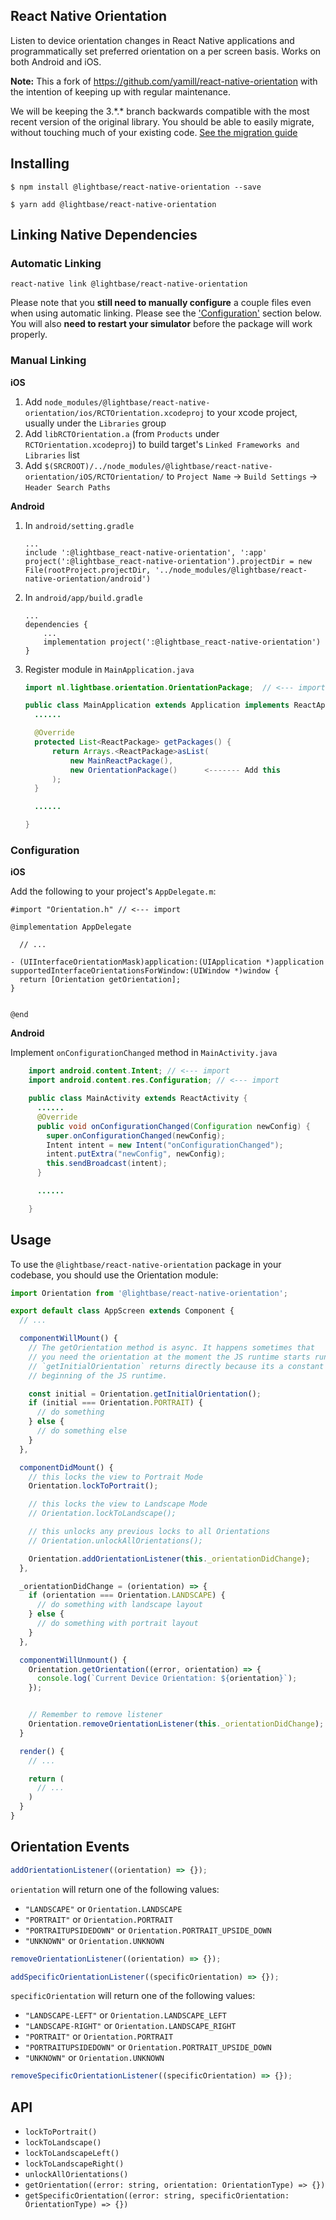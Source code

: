 ## React Native Orientation

Listen to device orientation changes in React Native applications and programmatically set preferred orientation on a per screen basis. Works on both Android and iOS.

**Note:**
This a fork of https://github.com/yamill/react-native-orientation with the intention of keeping up with regular maintenance.

We will be keeping the 3.\*.\* branch backwards compatible with the most recent version of the original library. You should be able to easily migrate, without touching much of your existing code. [See the migration guide](https://github.com/lightbasenl/react-native-orientation/wiki/Migration-guide)

## Installing

```
$ npm install @lightbase/react-native-orientation --save
```

```
$ yarn add @lightbase/react-native-orientation
```

## Linking Native Dependencies

### Automatic Linking

```
react-native link @lightbase/react-native-orientation
```

Please note that you **still need to manually configure** a couple files even when using automatic linking. Please see the ['Configuration'](#configuration) section below. You will also **need to restart your simulator** before the package will work properly.

### Manual Linking

**iOS**

1. Add `node_modules/@lightbase/react-native-orientation/ios/RCTOrientation.xcodeproj` to your xcode project, usually under the `Libraries` group
2. Add `libRCTOrientation.a` (from `Products` under `RCTOrientation.xcodeproj`) to build target's `Linked Frameworks and Libraries` list
3. Add `$(SRCROOT)/../node_modules/@lightbase/react-native-orientation/iOS/RCTOrientation/` to `Project Name` -> `Build Settings` -> `Header Search Paths`


**Android**

1. In `android/setting.gradle`

    ```
    ...
    include ':@lightbase_react-native-orientation', ':app'
    project(':@lightbase_react-native-orientation').projectDir = new File(rootProject.projectDir, '../node_modules/@lightbase/react-native-orientation/android')
    ```

2. In `android/app/build.gradle`

    ```
    ...
    dependencies {
        ...
        implementation project(':@lightbase_react-native-orientation')
    }
    ```

3. Register module in `MainApplication.java`

    ```java
    import nl.lightbase.orientation.OrientationPackage;  // <--- import

    public class MainApplication extends Application implements ReactApplication {
      ......

      @Override
      protected List<ReactPackage> getPackages() {
          return Arrays.<ReactPackage>asList(
              new MainReactPackage(),
              new OrientationPackage()      <------- Add this
          );
      }

      ......

    }
    ```

### Configuration

**iOS**

Add the following to your project's `AppDelegate.m`:

```objc
#import "Orientation.h" // <--- import

@implementation AppDelegate

  // ...

- (UIInterfaceOrientationMask)application:(UIApplication *)application supportedInterfaceOrientationsForWindow:(UIWindow *)window {
  return [Orientation getOrientation];
}
  

@end
```

**Android**

Implement `onConfigurationChanged` method in `MainActivity.java`

```java
    import android.content.Intent; // <--- import
    import android.content.res.Configuration; // <--- import

    public class MainActivity extends ReactActivity {
      ......
      @Override
      public void onConfigurationChanged(Configuration newConfig) {
        super.onConfigurationChanged(newConfig);
        Intent intent = new Intent("onConfigurationChanged");
        intent.putExtra("newConfig", newConfig);
        this.sendBroadcast(intent);
      }

      ......

    }
```

## Usage

To use the `@lightbase/react-native-orientation` package in your codebase, you should use the Orientation module:
```javascript
import Orientation from '@lightbase/react-native-orientation';
```

```javascript
export default class AppScreen extends Component {
  // ...

  componentWillMount() {
    // The getOrientation method is async. It happens sometimes that
    // you need the orientation at the moment the JS runtime starts running on device.
    // `getInitialOrientation` returns directly because its a constant set at the
    // beginning of the JS runtime.

    const initial = Orientation.getInitialOrientation();
    if (initial === Orientation.PORTRAIT) {
      // do something
    } else {
      // do something else
    }
  },

  componentDidMount() {
    // this locks the view to Portrait Mode
    Orientation.lockToPortrait();

    // this locks the view to Landscape Mode
    // Orientation.lockToLandscape();

    // this unlocks any previous locks to all Orientations
    // Orientation.unlockAllOrientations();

    Orientation.addOrientationListener(this._orientationDidChange);
  },

  _orientationDidChange = (orientation) => {
    if (orientation === Orientation.LANDSCAPE) {
      // do something with landscape layout
    } else {
      // do something with portrait layout
    }
  },

  componentWillUnmount() {
    Orientation.getOrientation((error, orientation) => {
      console.log(`Current Device Orientation: ${orientation}`);
    });


    // Remember to remove listener
    Orientation.removeOrientationListener(this._orientationDidChange);
  }

  render() {
    // ...

    return (
      // ...
    )
  }
}
```

## Orientation Events

```javascript
addOrientationListener((orientation) => {});
```

`orientation` will return one of the following values:
- `"LANDSCAPE"` or `Orientation.LANDSCAPE`
- `"PORTRAIT"` or `Orientation.PORTRAIT`
- `"PORTRAITUPSIDEDOWN"` or `Orientation.PORTRAIT_UPSIDE_DOWN`
- `"UNKNOWN"` or `Orientation.UNKNOWN`

```javascript
removeOrientationListener((orientation) => {});
```

```javascript
addSpecificOrientationListener((specificOrientation) => {});
```

`specificOrientation` will return one of the following values:
- `"LANDSCAPE-LEFT"` or `Orientation.LANDSCAPE_LEFT`
- `"LANDSCAPE-RIGHT"` or `Orientation.LANDSCAPE_RIGHT`
- `"PORTRAIT"` or `Orientation.PORTRAIT`
- `"PORTRAITUPSIDEDOWN"` or `Orientation.PORTRAIT_UPSIDE_DOWN`
- `"UNKNOWN"` or `Orientation.UNKNOWN`

```javascript
removeSpecificOrientationListener((specificOrientation) => {});
```

## API

- `lockToPortrait()`
- `lockToLandscape()`
- `lockToLandscapeLeft()`
- `lockToLandscapeRight()`
- `unlockAllOrientations()`
- `getOrientation((error: string, orientation: OrientationType) => {})`
- `getSpecificOrientation((error: string, specificOrientation: OrientationType) => {})`
